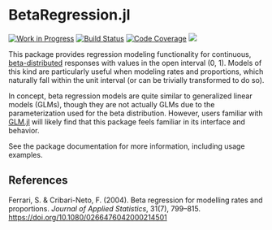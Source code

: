 # BetaRegression.jl

[![Work in Progress](https://www.repostatus.org/badges/latest/wip.svg)](https://www.repostatus.org/#wip)
[![Build Status](https://github.com/ararslan/BetaRegression.jl/workflows/CI/badge.svg)](https://github.com/ararslan/BetaRegression.jl/actions?query=workflow%3ACI+branch%3Amain)
[![Code Coverage](http://codecov.io/github/ararslan/BetaRegression.jl/coverage.svg?branch=main)](http://codecov.io/github/ararslan/BetaRegression.jl?branch=main)
[![](https://img.shields.io/badge/docs-dev-blue.svg)](https://ararslan.github.io/BetaRegression.jl/dev)

This package provides regression modeling functionality for continuous,
[beta-distributed](https://en.wikipedia.org/wiki/Beta_distribution) responses with values
in the open interval (0, 1).
Models of this kind are particularly useful when modeling rates and proportions, which
naturally fall within the unit interval (or can be trivially transformed to do so).

In concept, beta regression models are quite similar to generalized linear models (GLMs),
though they are not actually GLMs due to the parameterization used for the beta
distribution.
However, users familiar with [GLM.jl](https://github.com/JuliaStats/GLM.jl) will likely
find that this package feels familiar in its interface and behavior.

See the package documentation for more information, including usage examples.

## References

Ferrari, S. & Cribari-Neto, F. (2004). Beta regression for modelling rates and proportions.
_Journal of Applied Statistics_, 31(7), 799–815.
https://doi.org/10.1080/0266476042000214501
